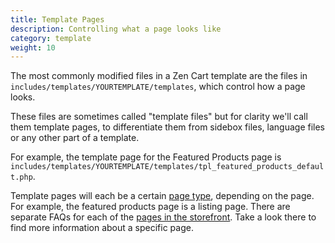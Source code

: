```yaml
---
title: Template Pages 
description: Controlling what a page looks like 
category: template
weight: 10 
---
```


The most commonly modified files in a Zen Cart template are the files in `includes/templates/YOURTEMPLATE/templates`, which control how a page looks. 

These files are sometimes called "template files" but for clarity we'll call them template pages, to differentiate them from sidebox files, language files or any other part of a template. 

For example, the template page for the Featured Products page is `includes/templates/YOURTEMPLATE/templates/tpl_featured_products_default.php`.

Template pages will each be a certain [page type](/user/template/page_types/), depending on the page. For example, the featured products page is a listing page. 
There are separate FAQs for each of the [pages in the storefront](/user/storefront_pages/).  Take a look there to find more information about a specific page. 
